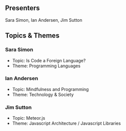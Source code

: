 ## Presenters

Sara Simon, Ian Andersen, Jim Sutton

## Topics & Themes

### Sara Simon

* Topic: Is Code a Foreign Language?
* Theme: Programming Languages

### Ian Andersen

* Topic: Mindfulness and Programming
* Theme: Technology & Society

### Jim Sutton

* Topic: Meteor.js
* Theme: Javascript Architecture / Javascript Libraries
